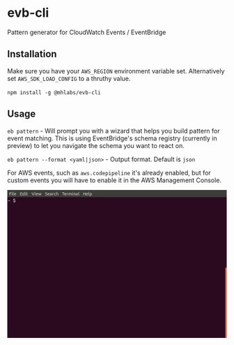 # evb-cli
Pattern generator for CloudWatch Events / EventBridge

## Installation 
Make sure you have your `AWS_REGION` environment variable set. Alternatively set `AWS_SDK_LOAD_CONFIG` to a thruthy value.

`npm install -g @mhlabs/evb-cli`

## Usage
`eb pattern` - Will prompt you with a wizard that helps you build pattern for event matching. This is using EventBridge's schema registry (currently in preview) to let you navigate the schema you want to react on. 

`eb pattern --format <yaml|json>` - Output format. Default is `json`

For AWS events, such as `aws.codepipeline` it's already enabled, but for custom events you will have to enable it in the AWS Management Console.

![Demo](demo.gif)
